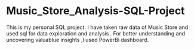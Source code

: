 # Music_Store_Analysis-SQL-Project
This is my personal SQL project.
I have taken raw data of Music Store and used sql for data exploration and analysis .
For better understanding and uncovering valuablue insights ,I used PowerBi dashboard.


